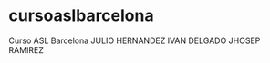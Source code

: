 cursoaslbarcelona
=================

Curso ASL Barcelona
JULIO HERNANDEZ
IVAN DELGADO
JHOSEP RAMIREZ
